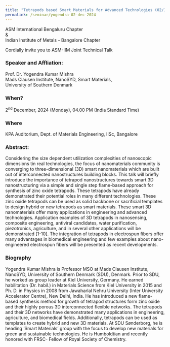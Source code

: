 ```yaml
---
title: "Tetrapods based Smart Materials for Advanced Technologies (02/12/24)"
permalink: /seminar/yogendra-02-dec-2024
---
```

ASM International Bengaluru Chapter<br>
&<br>
Indian Institute of Metals - Bangalore Chapter<br> 

Cordially invite you to ASM-IIM Joint Technical Talk

### Speaker and Affliation:
Prof. Dr. Yogendra Kumar Mishra<br>
Mads Clausen Institute, NanoSYD, Smart Materials,<br>
University of Southern Denmark 

### When?
2<sup>nd</sup> December, 2024 (Monday), 04.00 PM (India Standard Time)

### Where
KPA Auditorium, Dept. of Materials Engineering, IISc, Bangalore

### Abstract:

Considering the size dependent utilization complexities of nanoscopic dimensions tin real technologies, the focus of nanomaterials community is converging to three-dimensional (3D) smart nanomaterials which are built out of interconnected nanostructures building blocks. This talk will briefly introduce the importance of tetrapod nanostructures towards smart 3D nanostructuring via a simple and single step flame-based approach for synthesis of zinc oxide tetrapods. These tetrapods have already demonstrated their potential roles in many different technologies. These zinc oxide tetrapods can be used as solid backbone or sacrificial templates to design hybrid or new tetrapods as smart materials. These smart 3D nanomaterials offer many applications in engineering and advanced technologies. Application examples of 3D tetrapods in nanosensing, composite engineering, antiviral candidates, water purification, piezotronics, agriculture, and in several other applications will be demonstrated [1-10]. The integration of tetrapods in electrospun fibers offer many advantages in biomedical engineering and few examples about nano-engineered electrospun fibers will be presented as recent developments.



### Biography

Yogendra Kumar Mishra is Professor MSO at Mads Clausen Institute, NanoSYD, University of Southern Denmark (SDU), Denmark. Prior to SDU, he worked as group leader at Kiel University, Germany. He earned habilitation (Dr. habil.) in Materials Science from Kiel University in 2015 and Ph. D. in Physics in 2008 from Jawaharlal Nehru University (Inter University Accelerator Centre), New Delhi, India. He has introduced a new flame-based synthesis method for growth of tetrapod structures form zinc oxide and their highly porous 3D interconnected flexible networks. The tetrapods and their 3D networks have demonstrated many applications in engineering, agriculture, and biomedical fields. Additionally, tetrapods can be used as templates to create hybrid and new 3D materials. At SDU Sønderborg, he is heading ‘Smart Materials’ group with the focus to develop new materials for green and sustainable technologies. He is Humboldtian and recently honored with FRSC- Fellow of Royal Society of Chemistry.
